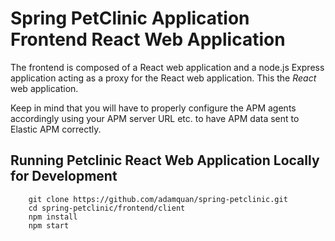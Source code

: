 # Spring PetClinic Application Frontend React Web Application

The frontend is composed of a React web application and a node.js Express application acting as a proxy for the React web application. This the *React* web application.

Keep in mind that you will have to properly configure the APM agents accordingly using your APM server URL etc. to have APM data sent to Elastic APM correctly.

## Running Petclinic React Web Application Locally for Development

```
	git clone https://github.com/adamquan/spring-petclinic.git
	cd spring-petclinic/frontend/client
	npm install
	npm start
```
